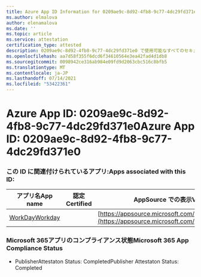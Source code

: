 ```yaml
---
title: Azure App ID Information for 0209ae9c-8d92-4fb8-9c77-4dc29fd371e0
ms.author: elmalova
author: elenamalova
ms.date: ''
ms.topic: article
ms.service: attestation
certification_type: attested
description: 0209ae9c-8d92-4fb8-9c77-4dc29fd371e0 で使用可能なすべてのセキュリティおよびコンプライアンス情報。
ms.openlocfilehash: aa7d58f355f6dcd6f34610564e3ea42fad4d1db8
ms.sourcegitcommit: 0098942ce316ab984e09fd9d2063cbc516c8bfb5
ms.translationtype: MT
ms.contentlocale: ja-JP
ms.lasthandoff: 07/14/2021
ms.locfileid: "53422361"
---
```

# <a name="azure-app-id-0209ae9c-8d92-4fb8-9c77-4dc29fd371e0"></a><span data-ttu-id="15828-103">Azure App ID: 0209ae9c-8d92-4fb8-9c77-4dc29fd371e0</span><span class="sxs-lookup"><span data-stu-id="15828-103">Azure App ID: 0209ae9c-8d92-4fb8-9c77-4dc29fd371e0</span></span>


### <a name="apps-associated-with-this-id"></a><span data-ttu-id="15828-104">この ID に関連付けられているアプリ:</span><span class="sxs-lookup"><span data-stu-id="15828-104">Apps associated with this ID:</span></span>
| <span data-ttu-id="15828-105">**アプリ名**</span><span class="sxs-lookup"><span data-stu-id="15828-105">**App name**</span></span> | <span data-ttu-id="15828-106">**認定**</span><span class="sxs-lookup"><span data-stu-id="15828-106">**Certified**</span></span> | <span data-ttu-id="15828-107">**AppSource での表示**</span><span class="sxs-lookup"><span data-stu-id="15828-107">**View in AppSource**</span></span> |
|-|-|-|
| [<span data-ttu-id="15828-108">WorkDay</span><span class="sxs-lookup"><span data-stu-id="15828-108">Workday</span></span>](https://docs.microsoft.com/en-us/microsoft-365-app-certification/forward/WA200001555) |  | [https://appsource.microsoft.com/product/office/WA200001555](https://appsource.microsoft.com/product/office/WA200001555) |

### <a name="microsoft-365-app-compliance-status"></a><span data-ttu-id="15828-109">Microsoft 365アプリのコンプライアンス状態</span><span class="sxs-lookup"><span data-stu-id="15828-109">Microsoft 365 App Compliance Status</span></span>
- <span data-ttu-id="15828-110">PublisherAttestaton Status: Completed</span><span class="sxs-lookup"><span data-stu-id="15828-110">Publisher Attestaton Status: Completed</span></span>
